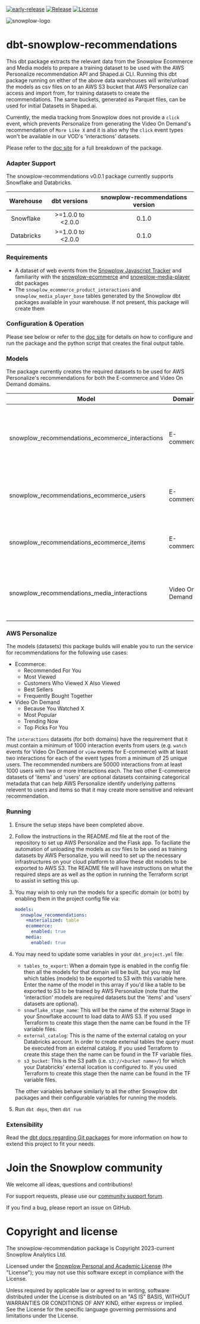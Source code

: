 [![early-release]][tracker-classification] 
[![Release][release-image]][releases]
[![License][license-image]][license] 

![snowplow-logo](https://raw.githubusercontent.com/snowplow/dbt-snowplow-utils/main/assets/snowplow_logo.png)

# dbt-snowplow-recommendations

This dbt package extracts the relevant data from the Snowplow Ecommerce and Media models to prepare a training dataset to be used with the AWS Personalize recommendation API and Shaped.ai CLI. Running this dbt package running on either of the above data warehouses will write/unload the models as csv files on to an AWS S3 bucket that AWS Personalize can access and import from, for training datasets to create the recommendations. The same buckets, generated as Parquet files, can be used for initial Datasets in Shaped.ai.

Currently, the media tracking from Snowplow does not provide a `click` event, which prevents Personalize from generating the Video On Demand's recommendation of `More Like X` and it is also why the `click` event types won't be available in our VOD's 'interactions' datasets.

Please refer to the [doc site](https://docs.snowplow.io/docs/modeling-your-data/modeling-your-data-with-dbt/) for a full breakdown of the package.

### Adapter Support

The snowplow-recommendations v0.0.1 package currently supports Snowflake and Databricks. 

|      Warehouse     |    dbt versions     | snowplow-recommendations version |
| :----------------: | :-----------------: | :------------------------------: |
|      Snowflake     |  >=1.0.0 to <2.0.0  |             0.1.0                |
|      Databricks    |  >=1.0.0 to <2.0.0  |             0.1.0                |

### Requirements

- A dataset of web events from the [Snowplow Javascript Tracker](https://docs.snowplow.io/docs/collecting-data/collecting-from-own-applications/) and familiarity with the [snowplow-ecommerce](https://hub.getdbt.com/snowplow/snowplow_ecommerce/latest/) and [snowplow-media-player](https://hub.getdbt.com/snowplow/snowplow_media_player/latest) dbt packages
- The `snowplow_ecommerce_product_interactions` and `snowplow_media_player_base` tables generated by the Snowplow dbt packages available in your warehouse. If not present, this package will create them

### Configuration & Operation

Please see below or refer to the [doc site](https://docs.snowplow.io/docs/modeling-your-data/modeling-your-data-with-dbt/) for details on how to configure and run the package and the python script that creates the final output table.

### Models

The package currently creates the required datasets to be used for AWS Personalize's recommendations for both the E-commerce and Video On Demand domains.

| Model                                           | Domain          | Description                                                                |
| ----------------------------------------------- | --------------- | -------------------------------------------------------------------------- |
| snowplow_recommendations_ecommerce_interactions | E-commerce      | The required training dataset containing the `View` and `Purchase` events. |
| snowplow_recommendations_ecommerce_users        | E-commerce      | The optional dataset containing users' metadata. |
| snowplow_recommendations_ecommerce_items        | E-commerce      | The optional dataset containing items' metadata. |
| snowplow_recommendations_media_interactions     | Video On Demand | The required training dataset containing the `Watch` events. |

### AWS Personalize

The models (datasets) this package builds will enable you to run the service for recommendations for the following use cases:
- Ecommerce:
  - Recommended For You
  - Most Viewed
  - Customers Who Viewed X Also Viewed
  - Best Sellers
  - Frequently Bought Together
- Video On Demand
  - Because You Watched X
  - Most Popular
  - Trending Now
  - Top Picks For You


The `interactions` datasets (for both domains) have the requirement that it must contain a minimum of 1000 interaction events from users (e.g. `watch` events for Video On Demand or `view` events for E-commerce) with at least two interactions for each of the event types from a minimum of 25 unique users. The recommended numbers are 50000 interactions from at least 1000 users with two or more interactions each. The two other E-commerce datasets of 'items' and 'users' are optional datasets containing categorical metadata that can help AWS Personalize identify underlying patterns relevent to users and items so that it may create more sensitive and relevant recommendation.

### Running

1. Ensure the setup steps have been completed above.
2. Follow the instructions in the README.md file at the root of the repository to set up AWS Personalize and the Flask app. To faciliate the automation of unloading the models as csv files to be used as training datasets by AWS Personalize, you will need to set up the necessary infrastructures on your cloud platform to allow these dbt models to be exported to AWS S3. The README file will have instructions on what the required steps are as well as the option in running the Terraform script to assist in setting this up.
3. You may wish to only run the models for a specific domain (or both) by enabling them in the project config file via:
    ```yaml
    models:
      snowplow_recommendations:
        +materialized: table
        ecommerce:
          enabled: true
        media:
          enabled: true
    ```

4. You may need to update some variables in your `dbt_project.yml` file:
   - `tables_to_export`: When a domain type is enabled in the config file then all the models for that domain will be built, but you may list which tables (models) to be exported to S3 with this variable here. Enter the name of the model in this array if you'd like a table to be exported to S3 to be trained by AWS Personalize (note that the 'interaction' models are required datasets but the 'items' and 'users' datasets are optional).
   - `snowflake_stage_name`: This will be the name of the external Stage in your Snowflake account to load data to AWS S3. If you used Terraform to create this stage then the name can be found in the TF variable files.
   - `external_catalog`: This is the name of the external catalog on your Databricks account. In order to create external tables the query must be executed from an external catalog. If you used Terraform to create this stage then the name can be found in the TF variable files.
   - `s3_bucket`: This is the S3 path (i.e. `s3://<bucket name>/`) for which your Databricks' external location is configured to. If you used Terraform to create this stage then the name can be found in the TF variable files.

    The other variables behave similarly to all the other Snowplow dbt packages and their configurable variables for running the models.

5. Run `dbt deps`, then `dbt run`

### Extensibility

Read the [dbt docs regarding Git packages](https://docs.getdbt.com/docs/build/packages#git-packages) for more information on how to extend this project to fit your needs.

# Join the Snowplow community

We welcome all ideas, questions and contributions!

For support requests, please use our [community support forum](https://community.snowplow.io/).

If you find a bug, please report an issue on GitHub.

# Copyright and license

The snowplow-recommendation package is Copyright 2023-current Snowplow Analytics Ltd.

Licensed under the [Snowplow Personal and Academic License][license] (the "License");
you may not use this software except in compliance with the License.

Unless required by applicable law or agreed to in writing, software
distributed under the License is distributed on an "AS IS" BASIS,
WITHOUT WARRANTIES OR CONDITIONS OF ANY KIND, either express or implied.
See the License for the specific language governing permissions and
limitations under the License.

[license]: https://docs.snowplow.io/personal-and-academic-license-1.0/
[license-image]: https://img.shields.io/badge/license-SPAL-blue

[website]: https://snowplow.io/
[snowplow]: https://github.com/snowplow/snowplow
[docs]: https://docs.snowplow.io/

[release-image]: https://img.shields.io/github/v/release/snowplow/dbt-snowplow-recommendations?sort=semver
[releases]: https://github.com/snowplow/dbt-snowplow-recommendations/releases

[tracker-classification]: https://docs.snowplow.io/docs/collecting-data/collecting-from-own-applications/tracker-maintenance-classification/
[early-release]: https://img.shields.io/static/v1?style=flat&label=Snowplow&message=Early%20Release&color=014477&labelColor=9ba0aa&logo=data:image/png;base64,iVBORw0KGgoAAAANSUhEUgAAABAAAAAQCAMAAAAoLQ9TAAAAeFBMVEVMaXGXANeYANeXANZbAJmXANeUANSQAM+XANeMAMpaAJhZAJeZANiXANaXANaOAM2WANVnAKWXANZ9ALtmAKVaAJmXANZaAJlXAJZdAJxaAJlZAJdbAJlbAJmQAM+UANKZANhhAJ+EAL+BAL9oAKZnAKVjAKF1ALNBd8J1AAAAKHRSTlMAa1hWXyteBTQJIEwRgUh2JjJon21wcBgNfmc+JlOBQjwezWF2l5dXzkW3/wAAAHpJREFUeNokhQOCA1EAxTL85hi7dXv/E5YPCYBq5DeN4pcqV1XbtW/xTVMIMAZE0cBHEaZhBmIQwCFofeprPUHqjmD/+7peztd62dWQRkvrQayXkn01f/gWp2CrxfjY7rcZ5V7DEMDQgmEozFpZqLUYDsNwOqbnMLwPAJEwCopZxKttAAAAAElFTkSuQmCC
[unsupported]: https://img.shields.io/static/v1?style=flat&label=Snowplow&message=Unsupported&color=24292e&labelColor=lightgrey&logo=data:image/png;base64,iVBORw0KGgoAAAANSUhEUgAAABAAAAAQCAMAAAAoLQ9TAAAAeFBMVEVMaXGXANeYANeXANZbAJmXANeUANSQAM+XANeMAMpaAJhZAJeZANiXANaXANaOAM2WANVnAKWXANZ9ALtmAKVaAJmXANZaAJlXAJZdAJxaAJlZAJdbAJlbAJmQAM+UANKZANhhAJ+EAL+BAL9oAKZnAKVjAKF1ALNBd8J1AAAAKHRSTlMAa1hWXyteBTQJIEwRgUh2JjJon21wcBgNfmc+JlOBQjwezWF2l5dXzkW3/wAAAHpJREFUeNokhQOCA1EAxTL85hi7dXv/E5YPCYBq5DeN4pcqV1XbtW/xTVMIMAZE0cBHEaZhBmIQwCFofeprPUHqjmD/+7peztd62dWQRkvrQayXkn01f/gWp2CrxfjY7rcZ5V7DEMDQgmEozFpZqLUYDsNwOqbnMLwPAJEwCopZxKttAAAAAElFTkSuQmCC
[maintained]: https://img.shields.io/static/v1?style=flat&label=Snowplow&message=Maintained&color=9e62dd&labelColor=9ba0aa&logo=data:image/png;base64,iVBORw0KGgoAAAANSUhEUgAAABAAAAAQCAMAAAAoLQ9TAAAAeFBMVEVMaXGXANeYANeXANZbAJmXANeUANSQAM+XANeMAMpaAJhZAJeZANiXANaXANaOAM2WANVnAKWXANZ9ALtmAKVaAJmXANZaAJlXAJZdAJxaAJlZAJdbAJlbAJmQAM+UANKZANhhAJ+EAL+BAL9oAKZnAKVjAKF1ALNBd8J1AAAAKHRSTlMAa1hWXyteBTQJIEwRgUh2JjJon21wcBgNfmc+JlOBQjwezWF2l5dXzkW3/wAAAHpJREFUeNokhQOCA1EAxTL85hi7dXv/E5YPCYBq5DeN4pcqV1XbtW/xTVMIMAZE0cBHEaZhBmIQwCFofeprPUHqjmD/+7peztd62dWQRkvrQayXkn01f/gWp2CrxfjY7rcZ5V7DEMDQgmEozFpZqLUYDsNwOqbnMLwPAJEwCopZxKttAAAAAElFTkSuQmCC
[actively-maintained]: https://img.shields.io/static/v1?style=flat&label=Snowplow&message=Actively%20Maintained&color=6638b8&labelColor=9ba0aa&logo=data:image/png;base64,iVBORw0KGgoAAAANSUhEUgAAABAAAAAQCAMAAAAoLQ9TAAAAeFBMVEVMaXGXANeYANeXANZbAJmXANeUANSQAM+XANeMAMpaAJhZAJeZANiXANaXANaOAM2WANVnAKWXANZ9ALtmAKVaAJmXANZaAJlXAJZdAJxaAJlZAJdbAJlbAJmQAM+UANKZANhhAJ+EAL+BAL9oAKZnAKVjAKF1ALNBd8J1AAAAKHRSTlMAa1hWXyteBTQJIEwRgUh2JjJon21wcBgNfmc+JlOBQjwezWF2l5dXzkW3/wAAAHpJREFUeNokhQOCA1EAxTL85hi7dXv/E5YPCYBq5DeN4pcqV1XbtW/xTVMIMAZE0cBHEaZhBmIQwCFofeprPUHqjmD/+7peztd62dWQRkvrQayXkn01f/gWp2CrxfjY7rcZ5V7DEMDQgmEozFpZqLUYDsNwOqbnMLwPAJEwCopZxKttAAAAAElFTkSuQmCC
